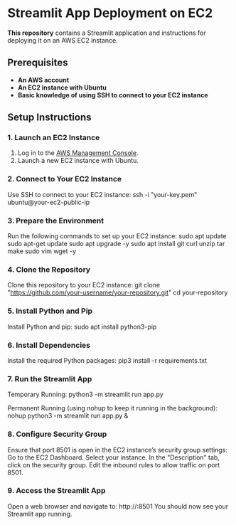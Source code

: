 # Streamlit App Deployment on EC2

**This repository** contains a Streamlit application and instructions for deploying it on an AWS EC2 instance.

## Prerequisites

- **An AWS account**
- **An EC2 instance with Ubuntu**
- **Basic knowledge of using SSH to connect to your EC2 instance**

## Setup Instructions
### 1. Launch an EC2 Instance

1. Log in to the [AWS Management Console](https://aws.amazon.com/console/).
2. Launch a new EC2 instance with Ubuntu.

### 2. Connect to Your EC2 Instance
Use SSH to connect to your EC2 instance:
ssh -i "your-key.pem" ubuntu@your-ec2-public-ip

### 3. Prepare the Environment
Run the following commands to set up your EC2 instance:
sudo apt update
sudo apt-get update
sudo apt upgrade -y
sudo apt install git curl unzip tar make sudo vim wget -y

### 4. Clone the Repository
Clone this repository to your EC2 instance:
git clone "https://github.com/your-username/your-repository.git"
cd your-repository

### 5. Install Python and Pip
Install Python and pip:
sudo apt install python3-pip

### 6. Install Dependencies
Install the required Python packages:
pip3 install -r requirements.txt

### 7. Run the Streamlit App
Temporary Running:
python3 -m streamlit run app.py

Permanent Running (using nohup to keep it running in the background):
nohup python3 -m streamlit run app.py &

### 8. Configure Security Group
Ensure that port 8501 is open in the EC2 instance’s security group settings:
Go to the EC2 Dashboard.
Select your instance.
In the "Description" tab, click on the security group.
Edit the inbound rules to allow traffic on port 8501.

### 9. Access the Streamlit App
Open a web browser and navigate to:
http://<your-ec2-public-ip>:8501
You should now see your Streamlit app running.
